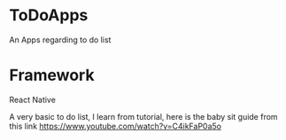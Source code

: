 # ToDoApps
An Apps regarding to do list

# Framework
React Native

A very basic to do list, I learn from tutorial,
here is the baby sit guide from this link
https://www.youtube.com/watch?v=C4ikFaP0a5o
